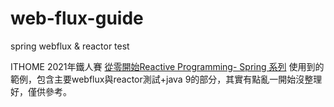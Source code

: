 # web-flux-guide
spring webflux &amp; reactor test

ITHOME 2021年鐵人賽
[從零開始Reactive Programming- Spring 系列](https://ithelp.ithome.com.tw/users/20141418/ironman/4617)
使用到的範例，包含主要webflux與reactor測試+java 9的部分，其實有點亂一開始沒整理好，僅供參考。

